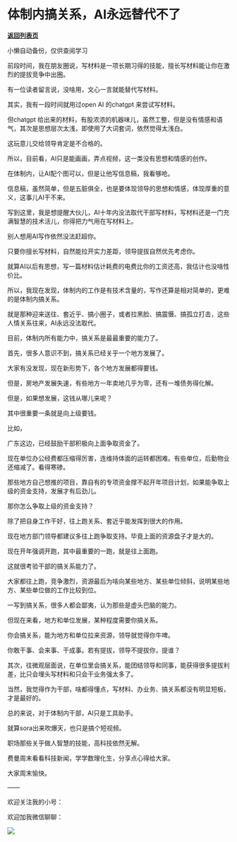 # 体制内搞关系，AI永远替代不了

[**返回列表页**](/gzh/费曼的小茶馆)

小懒自动备份，仅供查阅学习

前段时间，我在朋友圈说，写材料是一项长期习得的技能，擅长写材料能让你在激烈的提拔竞争中出圈。

  

有一位读者留言说，没啥用，文心一言就能替代写材料。

  

其实，我有一段时间就用过open AI 的chatgpt 来尝试写材料。

  

但chatgpt 给出来的材料，有股浓浓的机器味儿，虽然工整，但是没有情感和语气，其次是思想层次太浅，即使用了大词套词，依然觉得太浅白。

  

这玩意儿交给领导肯定是不合格的。

  

所以，目前看，AI只是能画画，弄点视频，这一类没有思想和情感的创作。

  

在体制内，让AI配个图可以，但是让他写信息稿，我看够呛。

  

信息稿，虽然简单，但是五脏俱全，也是要体现领导的思想和情感，体现厚重的意义，这事儿AI干不来。

  

写到这里，我是想提醒大伙儿，AI十年内没法取代干部写材料，写材料还是一门充满智慧的技术活儿，你得把力气用在写材料上。

  

别人想用AI写作依然没法赶超你。

  

只要你擅长写材料，自然能拉开实力差距，领导提拔自然优先考虑你。

  

就算AI以后有思想，写一篇材料估计耗费的电费比你的工资还高，我估计也没啥性价比。

  

所以，我现在发现，体制内的工作是有技术含量的，写作还算是相对简单的，更难的是体制内搞关系。

  

就是那种迎来送往、套近乎、搞小圈子，或者拉黑脸、搞震慑、搞孤立打击，这些人情关系往来，AI永远没法取代。

  

目前，体制内所有能力中，搞关系是最最重要的能力了。

  

首先，很多人意识不到，搞关系已经关乎一个地方发展了。

  

大家有没发现，现在新形势下，各个地方发展都得要钱。

  

但是，房地产发展失速，有些地方一年卖地几乎为零，还有一堆债务得化解。

  

但是，如果想发展，这钱从哪儿来呢？

  

其中很重要一条就是向上级要钱。

  

比如，

  

广东这边，已经鼓励干部积极向上面争取资金了。

  

现在单位办公经费都压缩得厉害，连维持体面的运转都困难。有些单位，后勤物业还缩减了。看得寒碜。

  

那些地方自己想推的项目，靠自有的专项资金撑不起开年项目计划，如果能争取上级的资金支持，发展才有后劲儿。

  

那你怎么争取上级的资金支持？

  

除了把自身工作干好，往上跑关系、套近乎能发挥到很大的作用。

  

现在地方部门领导都建议多往上跑争取支持。毕竟上面的资源盘子才是大的。

  

现在开年强调开跑，其中最重要的一跑，就是往上面跑。

  

这就很考验干部的搞关系能力了。

  

大家都往上跑，竞争激烈，资源最后为啥向某些地方、某些单位倾斜，说明某些地方、某些单位做的工作比较到位。

  

一写到搞关系，很多人都会鄙夷，认为那些是虚头巴脑的能力。

  

但现在来看，地方和单位发展，某种程度需要你搞关系。

  

你会搞关系，能为地方和单位拉来资源，领导就觉得你牛啤。

  

你敢干事、会来事、干成事。若有提拔，领导不提拔你，提谁？

  

其次，往微观层面说，在单位里会搞关系，能团结领导和同事，能获得很多提拔利差，比只会埋头写材料和只会干业务强太多了。

  

当然，我觉得作为干部，啥都得懂点，写材料、办业务、搞关系都没有明显短板，才是最好的。

  

总的来说，对于体制内干部，AI只是工具助手。

  

就算sora出来吹爆天，也只是搞个短视频。

  

职场那些关乎做人智慧的技能，高科技依然无解。

  

费曼周末看看科技新闻，学学数理化生，分享点心得给大家。

  

大家周末愉快。

  

——

欢迎关注我的小号：

  

欢迎加我微信聊聊：

![](https://mmbiz.qpic.cn/mmbiz_jpg/4ufdCXwkRArUVQfyUu4pcxcMiaSKBicmn8GsSCXNYZpheDETpaMxpqO59Lx2V4ClbH6alxHJG55OVVtKs95TjDug/640?wx_fmt=jpeg)​

  


